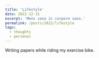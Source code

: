 ```yaml
---
title: 'Lifestyle'
date: 2022-12-31
excerpt: 'Mens sana in corpore sano.'
permalink: /posts/2022/lifestyle
tags:
  - thoughts
  - personal
---
```


Writing papers while riding my exercise bike.